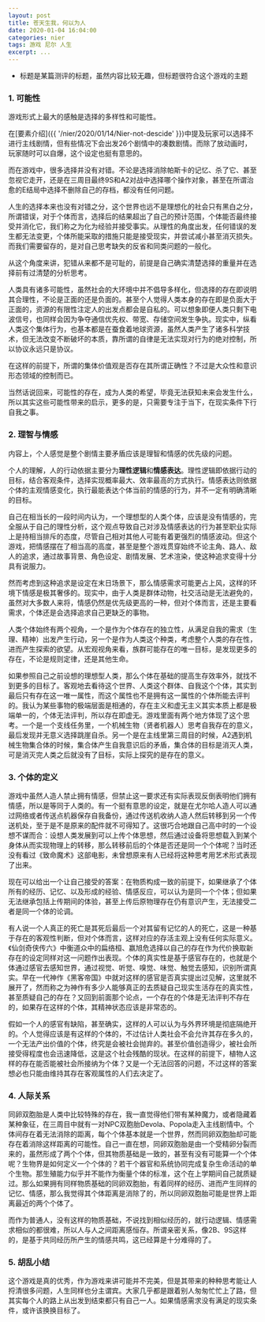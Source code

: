 ```yaml
---
layout: post
title: 苍天生我，何以为人
date: 2020-01-04 16:04:00
categories: nier
tags: 游戏 尼尔 人生
excerpt: ...
---
```


- 标题是某篇测评的标题，虽然内容比较无趣，但标题很符合这个游戏的主题

### 1. 可能性

游戏形式上最大的感触是选择的多样性和可能性。

在[要素介绍]({{ '/nier/2020/01/14/Nier-not-descide' }})中提及玩家可以选择不进行主线剧情，但有些情况下会出发26个剧情中的凑数剧情。而除了放动画时，玩家随时可以自爆，这个设定也挺有意思的。

而在游戏中，很多选择并没有对错。不论是选择消除帕斯卡的记忆、杀了它、甚至忽视它走开，还是在三周目最终9S和A2对战中选择哪个操作对象，甚至在所谓治愈的E结局中选择不删除自己的存档，都没有任何问题。

人生的选择本来也没有对错之分，这个世界也远不是理想化的社会只有黑白之分，所谓错误，对于个体而言，选择后的结果超出了自己的预计范围，个体能否最终接受并消化它，我们称之为化为经验并接受事实。从理性的角度出发，任何错误的发生都无法变更，个体所能采取的措施只能是接受现实，并尝试减小甚至消灭损失。而我们需要留存的，是对自己思考缺失的反省和同类问题的一般化。

从这个角度来讲，犯错从来都不是可耻的，前提是自己确实清楚选择的重量并在选择前有过清楚的分析思考。

人类具有诸多可能性，虽然社会的大环境中并不倡导多样化，但选择的存在即说明其合理性，不论是正面的还是负面的。甚至个人觉得人类本身的存在即是负面大于正面的，资源的有限性注定人的出发点都会是自私的。可以想象即便人类只剩下电波信号，也同样会因为争夺通信优先权、带宽、存储空间发生争执。现实中，纵看人类这个集体行为，也基本都是在蚕食着地球资源，虽然人类产生了诸多科学技术，但无法改变不断破坏的本质，靠所谓的自律是无法实现对行为的绝对控制，所以协议永远只是协议。

在这样的前提下，所谓的集体价值观是否存在其所谓正确性？不过是大众性和意识形态领域的控制而已。

当然话说回来，可能性的存在，成为人类的希望，毕竟无法获知未来会发生什么，所以其实这些可能性带来的启示，更多的是，只需要专注于当下，在现实条件下行自我之事。

### 2. 理智与情感

内容上，个人感觉是整个剧情主要矛盾应该是理智和情感的优先级的问题。

个人的理解，人的行动依据主要分为**理性逻辑**和**情感表达**。理性逻辑即依据行动的目标，结合客观条件，选择实现概率最大、效率最高的方式执行。情感表达则依据个体的主观情感变化，执行最能表达个体当前的情感的行为，并不一定有明确清晰的目标。

自己在相当长的一段时间内认为，一个理想型的人类个体，应该是没有情感的，完全服从于自己的理性分析，这个观点导致自己对涉及情感表达的行为甚至职业实际上是持相当排斥的态度，尽管自己相对其他人可能有着更强烈的情感波动。但这个游戏，把情感摆在了相当高的高度，甚至是整个游戏贯穿始终不论主角、路人、敌人的追求，通过故事背景、角色设定、剧情发展、艺术渲染，使这种追求变得十分具有说服力。

然而考虑到这种追求是设定在末日场景下，那么情感需求可能更占上风，这样的环境下情感是极其奢侈的。现实中，由于人类是群体动物，社交活动是无法避免的，虽然对大多数人来将，情感仍然是优先级更高的一种，但对个体而言，还是主要看需求，个体还是会选择追求自己更缺乏的事物。

人类个体始终有两个视角，一个是作为个体存在的独立性，从满足自我的需求（生理、精神）出发产生行动，另一个是作为人类这个种类，考虑整个人类的存在性，进而产生探索的欲望。从宏观视角来看，族群可能存在的唯一目标，是发现更多的存在，不论是规则定律，还是其他生命。

如果参照自己之前设想的理想型人类，那么个体在基础的提高生存效率外，就找不到更多的目标了。客观地去看待这个世界、人类这个群体、自我这个个体，其实到最后只有存在这一唯一属性，而这个属性也不是拥有这一属性的个体所能去评判的。我认为某些事物的极端层面是相通的，存在主义和虚无主义其实本质上都是极端单一的，个体无法评判，所以存在即虚无。游戏里面有两个地方体现了这个思考。一个是一个支线任务里，一个机械生物（贤者机器人）思考自我存在的意义，最后发现并无意义选择跳崖自杀。另一个是在主线里第三周目的时候，A2遇到机械生物集合体的时候，集合体产生自我意识后的矛盾，集合体的目标是消灭人类，可是消灭完人类之后就没有了目标，实际上探究的是存在的意义。

### 3. 个体的定义

游戏中虽然人造人禁止拥有情感，但禁止这一要求还有实际表现反倒表明他们拥有情感，所以是等同于人类的。有一个挺有意思的设定，就是在尤尔哈人造人可以通过网络或者传送点机器保存自我备份，通过传送机收纳人造人然后转移到另一个传送机处，至于是不是原来的配件就不可得知了。这很巧合地跟自己高中时的一个设想不谋而合：设想人类发展到可以上传个体思想，然后通过设备将思想载入到某个身体从而实现物理上的转移，那么转移前后的个体是否还是同一个个体呢？当时还没有看过《致命魔术》这部电影，未曾想原来有人已经将这种思考用艺术形式表现了出来。

现在可以给出一个让自己接受的答案：在物质构成一致的前提下，如果继承了个体所有的经历、记忆、以及形成的经验、情感反应，可以认为是同一个个体；但如果无法继承包括上传期间的体验，甚至上传后原物理存在仍有意识产生，无法接受二者是同一个体的论调。

有人说一个人真正的死亡是其死后最后一个对其留有记忆的人的死亡，这是一种基于存在的客观性判断，但对个体而言，这样对应的存活主观上没有任何实际意义。《仙剑奇侠传六》中衡道众中的扁络桓、嬴旭危选择以自己的存在作为代价换取新存在的设定同样对这一问题作出表现。个体的真实性是基于感官存在的，也就是个体通过感官去感知世界，通过视觉、听觉、嗅觉、味觉、触觉去感知，识别所谓真实。早在一代神作《黑客帝国》中就对这样的感官是否真实提出过见解，这里就不展开了，然而称之为神作有多少人能够真正的去质疑自己现实生活存在的真实性，甚至质疑自己的存在？又回到前面那个论点，一个存在的个体是无法评判不存在的，如果存在这样的个体，其精神状态应该是非常态的。

假如一个人的感官有缺陷，甚至确实，这样的人可以认为与外界环境是彻底隔绝开的。个人觉得应该是有这样的个体的，不过估计人类社会不会允许其存在多久的，一个无法产出价值的个体，终究是会被社会抛弃的。甚至价值创造得少，被社会所接受得程度也会迅速降低，这是这个社会残酷的现状。在这样的前提下，植物人这样的存在能否能被社会所接纳为个体？又是一个无法回答的问题，不过这样的答案想必也只能由维持其存在客观属性的人们去决定了。

### 4. 人际关系

同卵双胞胎是人类中比较特殊的存在，我一直觉得他们带有某种魔力，或者隐藏着某种象征，在三周目中就有一对NPC双胞胎Devola、Popola走入主线剧情中。个体间存在着无法消除的距离，每个个体基本就是一个世界，然而同卵双胞胎却可能存在着消除这样距离的可能性。自己一直在想，同卵双胞胎是由一个受精卵分裂而来的，虽然形成了两个个体，但其物质基础是一致的，甚至有没有可能算一个个体呢？生物界是如何定义一个个体的？若干个器官和系统协同完成复杂生命活动的单个生物。那生殖能力似乎并不能作为衡量个体的标准，这个在上学期间自己就质疑过。那么如果拥有同样物质基础的同卵双胞胎，有着同样的经历、进而产生同样的记忆、情感，那么我觉得其个体距离是消除了的，所以同卵双胞胎可能是世界上距离最近的两个个体了。

而作为普通人，没有这样的物质基础，不说找到相似经历的，就行动逻辑、情感需求相似的都很难，所以人与人之间距离感恒存。所谓亲密关系，像2B、9S这样的，是基于共同经历所产生的情感共鸣，这已经算是十分难得的了。

### 5. 胡乱小结

这个游戏是真的优秀，作为游戏来讲可能并不完美，但是其带来的种种思考能让人捋清很多问题，人生同样也分主谓宾。大家几乎都是跟着别人匆匆忙忙上了路，但其实每个人的路上从出发到结束都只有自己一人。如果情感需求没有满足的现实条件，或许该换换目标了。